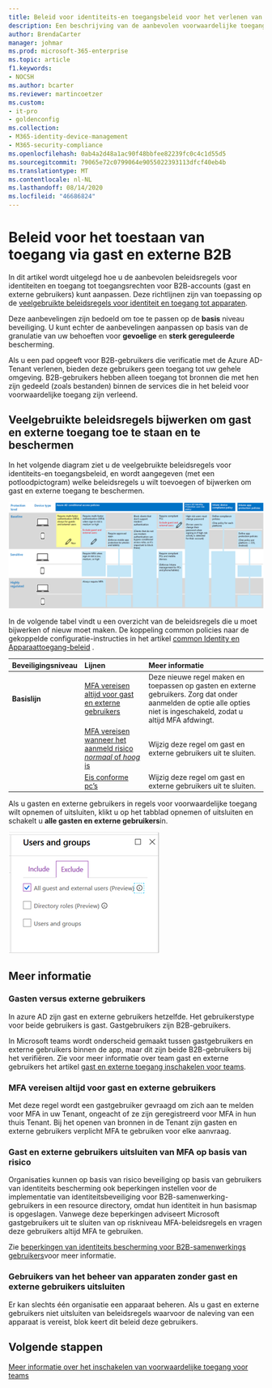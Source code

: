 ```yaml
---
title: Beleid voor identiteits-en toegangsbeleid voor het verlenen van toegang via gast en externe B2B-Microsoft 365 voor Enterprise | Microsoft docs
description: Een beschrijving van de aanbevolen voorwaardelijke toegang en gerelateerde beleidsregels voor de bescherming van de toegang van gasten en externe gebruikers.
author: BrendaCarter
manager: johmar
ms.prod: microsoft-365-enterprise
ms.topic: article
f1.keywords:
- NOCSH
ms.author: bcarter
ms.reviewer: martincoetzer
ms.custom:
- it-pro
- goldenconfig
ms.collection:
- M365-identity-device-management
- M365-security-compliance
ms.openlocfilehash: 0ab4a2d48a1ac90f48bbfee82239fc0c4c1d55d5
ms.sourcegitcommit: 79065e72c0799064e9055022393113dfcf40eb4b
ms.translationtype: MT
ms.contentlocale: nl-NL
ms.lasthandoff: 08/14/2020
ms.locfileid: "46686824"
---
```

# <a name="policies-for-allowing-guest-and-external-b2b-access"></a>Beleid voor het toestaan van toegang via gast en externe B2B
In dit artikel wordt uitgelegd hoe u de aanbevolen beleidsregels voor identiteiten en toegang tot toegangsrechten voor B2B-accounts (gast en externe gebruikers) kunt aanpassen. Deze richtlijnen zijn van toepassing op de [veelgebruikte beleidsregels voor identiteit en toegang tot apparaten](identity-access-policies.md).

Deze aanbevelingen zijn bedoeld om toe te passen op de **basis** niveau beveiliging. U kunt echter de aanbevelingen aanpassen op basis van de granulatie van uw behoeften voor **gevoelige** en **sterk gereguleerde** bescherming. 

Als u een pad opgeeft voor B2B-gebruikers die verificatie met de Azure AD-Tenant verlenen, bieden deze gebruikers geen toegang tot uw gehele omgeving. B2B-gebruikers hebben alleen toegang tot bronnen die met hen zijn gedeeld (zoals bestanden) binnen de services die in het beleid voor voorwaardelijke toegang zijn verleend.

## <a name="updating-the-common-policies-to-allow-and-protect-guest-and-external-access"></a>Veelgebruikte beleidsregels bijwerken om gast en externe toegang toe te staan en te beschermen 

In het volgende diagram ziet u de veelgebruikte beleidsregels voor identiteits-en toegangsbeleid, en wordt aangegeven (met een potloodpictogram) welke beleidsregels u wilt toevoegen of bijwerken om gast en externe toegang te beschermen. 

![Overzicht van beleidsupdates voor de bescherming van gasttoegang](../media/identity-access-ruleset-guest.png)

In de volgende tabel vindt u een overzicht van de beleidsregels die u moet bijwerken of nieuw moet maken. De koppeling common policies naar de gekoppelde configuratie-instructies in het artikel [common Identity en Apparaattoegang-beleid](identity-access-policies.md) .

|Beveiligingsniveau|Lijnen|Meer informatie|
|:---------------|:-------|:----------------|
|**Basislijn**|[MFA vereisen altijd voor gast en externe gebruikers](identity-access-policies.md#require-mfa-based-on-sign-in-risk)|Deze nieuwe regel maken en toepassen op gasten en externe gebruikers. Zorg dat onder aanmelden de optie alle opties niet is ingeschakeld, zodat u altijd MFA afdwingt.|
|        |[MFA vereisen wanneer het aanmeld risico *normaal* of *hoog* is](identity-access-policies.md#require-mfa-based-on-sign-in-risk)|Wijzig deze regel om gast en externe gebruikers uit te sluiten.|
|        |[Eis conforme pc’s](identity-access-policies.md#require-compliant-pcs-but-not-compliant-phones-and-tablets)|Wijzig deze regel om gast en externe gebruikers uit te sluiten.|

Als u gasten en externe gebruikers in regels voor voorwaardelijke toegang wilt opnemen of uitsluiten, klikt u op het tabblad opnemen of uitsluiten en schakelt u **alle gasten en externe gebruikers**in.

![schermopname van besturingselementen voor exclusief gasten](../media/identity-access-exclude-guests-ui.png)

## <a name="more-information"></a>Meer informatie

### <a name="guests-vs-external-users"></a>Gasten versus externe gebruikers
In azure AD zijn gast en externe gebruikers hetzelfde. Het gebruikerstype voor beide gebruikers is gast. Gastgebruikers zijn B2B-gebruikers.

In Microsoft teams wordt onderscheid gemaakt tussen gastgebruikers en externe gebruikers binnen de app, maar dit zijn beide B2B-gebruikers bij het verifiëren. Zie voor meer informatie over team gast en externe gebruikers het artikel [gast en externe toegang inschakelen voor teams](teams-access-policies.md#enabling-guest-and-external-access-for-teams).

### <a name="require-mfa-always-for-guest-and-external-users"></a>MFA vereisen altijd voor gast en externe gebruikers
Met deze regel wordt een gastgebruiker gevraagd om zich aan te melden voor MFA in uw Tenant, ongeacht of ze zijn geregistreerd voor MFA in hun thuis Tenant. Bij het openen van bronnen in de Tenant zijn gasten en externe gebruikers verplicht MFA te gebruiken voor elke aanvraag. 

### <a name="excluding-guest-and-external-users-from-risk-based-mfa"></a>Gast en externe gebruikers uitsluiten van MFA op basis van risico
Organisaties kunnen op basis van risico beveiliging op basis van gebruikers van identiteits bescherming ook beperkingen instellen voor de implementatie van identiteitsbeveiliging voor B2B-samenwerking-gebruikers in een resource directory, omdat hun identiteit in hun basismap is opgeslagen. Vanwege deze beperkingen adviseert Microsoft gastgebruikers uit te sluiten van op riskniveau MFA-beleidsregels en vragen deze gebruikers altijd MFA te gebruiken. 

Zie [beperkingen van identiteits bescherming voor B2B-samenwerkings gebruikers](https://docs.microsoft.com/azure/active-directory/identity-protection/concept-identity-protection-b2b#limitations-of-identity-protection-for-b2b-collaboration-users)voor meer informatie. 

### <a name="excluding-guest-and-external-users-from-device-management"></a>Gebruikers van het beheer van apparaten zonder gast en externe gebruikers uitsluiten 
Er kan slechts één organisatie een apparaat beheren. Als u gast en externe gebruikers niet uitsluiten van beleidsregels waarvoor de naleving van een apparaat is vereist, blok keert dit beleid deze gebruikers. 

## <a name="next-steps"></a>Volgende stappen

[Meer informatie over het inschakelen van voorwaardelijke toegang voor teams](teams-access-policies.md)

